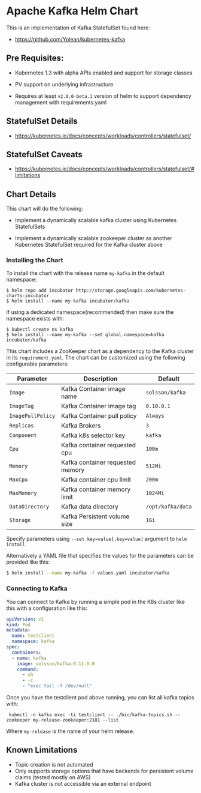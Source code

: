 # Apache Kafka Helm Chart

This is an implementation of Kafka StatefulSet found here:

 * https://github.com/Yolean/kubernetes-kafka

## Pre Requisites:

* Kubernetes 1.3 with alpha APIs enabled and support for storage classes

* PV support on underlying infrastructure

* Requires at least `v2.0.0-beta.1` version of helm to support
  dependency management with requirements.yaml

## StatefulSet Details

* https://kubernetes.io/docs/concepts/workloads/controllers/statefulset/

## StatefulSet Caveats

* https://kubernetes.io/docs/concepts/workloads/controllers/statefulset/#limitations

## Chart Details

This chart will do the following:

* Implement a dynamically scalable kafka cluster using Kubernetes StatefulSets

* Implement a dynamically scalable zookeeper cluster as another Kubernetes StatefulSet required for the Kafka cluster above

### Installing the Chart

To install the chart with the release name `my-kafka` in the default
namespace:

```
$ helm repo add incubator http://storage.googleapis.com/kubernetes-charts-incubator
$ helm install --name my-kafka incubator/kafka
```

If using a dedicated namespace(recommended) then make sure the namespace
exists with:

```
$ kubectl create ns kafka
$ helm install --name my-kafka --set global.namespace=kafka incubator/kafka
```

This chart includes a ZooKeeper chart as a dependency to the Kafka
cluster in its `requirement.yaml`. The chart can be customized using the
following configurable parameters:

| Parameter               | Description                        | Default                                                    |
| ----------------------- | ---------------------------------- | ---------------------------------------------------------- |
| `Image`                 | Kafka Container image name         | `solsson/kafka`                                            |
| `ImageTag`              | Kafka Container image tag          | `0.10.0.1`                                                 |
| `ImagePullPolicy`       | Kafka Container pull policy        | `Always`                                                   |
| `Replicas`              | Kafka Brokers                      | `3`                                                        |
| `Component`             | Kafka k8s selector key             | `kafka`                                                    |
| `Cpu`                   | Kafka container requested cpu      | `100m`                                                     |
| `Memory`                | Kafka container requested memory   | `512Mi`                                                    |
| `MaxCpu`                | Kafka container cpu limit          | `200m`                                                     |
| `MaxMemory`             | Kafka container memory limit       | `1024Mi`                                                   |
| `DataDirectory`         | Kafka data directory               | `/opt/kafka/data`                                          |
| `Storage`               | Kafka Persistent volume size       | `1Gi`                                                      |

Specify parameters using `--set key=value[,key=value]` argument to `helm install`

Alternatively a YAML file that specifies the values for the parameters can be provided like this:

```bash
$ helm install --name my-kafka -f values.yaml incubator/kafka
```

### Connecting to Kafka

You can connect to Kafka by running a simple pod in the K8s cluster like this with a configuration like this:

```yaml
apiVersion: v1
kind: Pod
metadata:
  name: testclient
  namespace: kafka
spec:
  containers:
  - name: kafka
    image: solsson/kafka:0.11.0.0
    command:
      - sh
      - -c
      - "exec tail -f /dev/null"
```

Once you have the testclient pod above running, you can list all kafka
topics with:

` kubectl -n kafka exec -ti testclient -- ./bin/kafka-topics.sh --zookeeper
my-release-zookeeper:2181 --list`

Where `my-release` is the name of your helm release.

## Known Limitations

* Topic creation is not automated
* Only supports storage options that have backends for persistent volume claims (tested mostly on AWS)
* Kafka cluster is not accessible via an external endpoint
